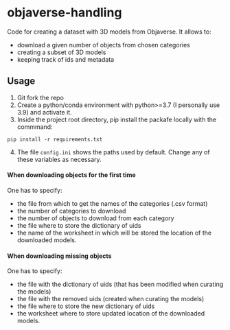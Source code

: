 # objaverse-handling
Code for creating a dataset with 3D models from Objaverse. It allows to: 
- download a given number of objects from chosen categories
- creating a subset of 3D models 
- keeping track of ids and metadata

## Usage 
1. Git fork the repo
2. Create a python/conda environment with python>=3.7 (I personally use 3.9) and activate it. 
3. Inside the project root directory, pip install the packafe locally with the commmand: 
```
pip install -r requirements.txt
```
4. The file ```config.ini``` shows the paths used by default. Change any of these variables as necessary. 

#### When downloading objects for the first time 
One has to specify: 
- the file from which to get the names of the categories (.csv format)
- the number of categories to download 
- the number of objects to download from each category
- the file where to store the dictionary of uids 
- the name of the worksheet in which will be stored the location of the downloaded models. 


#### When downloading missing objects 
One has to specify: 
- the file with the dictionary of uids (that has been modified when curating the models) 
- the file with the removed uids (created when curating the models)
- the file where to store the new dictionary of uids
- the worksheet where to store updated location of the downloaded models.

